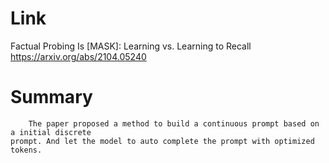 Link
===============
<p>

Factual Probing Is [MASK]: Learning vs. Learning to Recall
https://arxiv.org/abs/2104.05240 

</p>

Summary
===============

        The paper proposed a method to build a continuous prompt based on a initial discrete 
    prompt. And let the model to auto complete the prompt with optimized tokens. 
